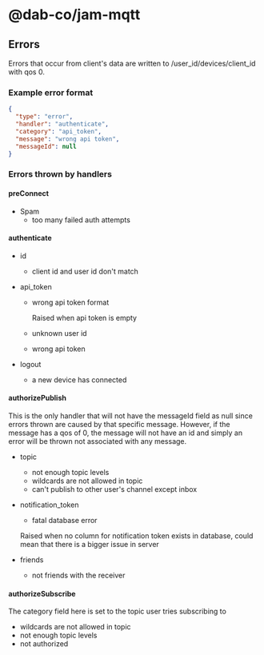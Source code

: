 # @dab-co/jam-mqtt

## Errors
Errors that occur from client's data are written to /user_id/devices/client_id with qos 0.

### Example error format
```JSON
{
  "type": "error",
  "handler": "authenticate",
  "category": "api_token",
  "message": "wrong api token",
  "messageId": null
}
```

### Errors thrown by handlers

#### preConnect
- Spam
  - too many failed auth attempts

#### authenticate
- id
  - client id and user id don't match

- api_token
  - wrong api token format
 
    Raised when api token is empty
  - unknown user id
  - wrong api token 

- logout
  - a new device has connected

#### authorizePublish
This is the only handler that will not have the messageId field as null since errors thrown are caused by that specific
message. However, if the message has a qos of 0, the message will not have an id and simply an error will be thrown
not associated with any message.

- topic
  - not enough topic levels
  - wildcards are not allowed in topic
  - can't publish to other user's channel except inbox

- notification_token
  - fatal database error
  
  Raised when no column for notification token exists in database, could mean that there is a bigger issue in server

- friends
  - not friends with the receiver

#### authorizeSubscribe
The category field here is set to the topic user tries subscribing to

- wildcards are not allowed in topic
- not enough topic levels
- not authorized
